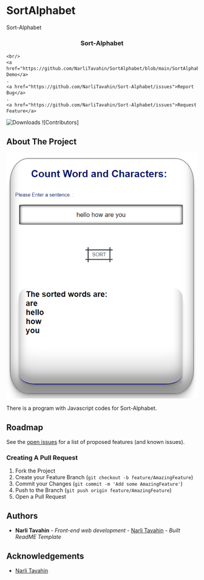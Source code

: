 # SortAlphabet
Sort-Alphabet
<br/>
<p align="center">
 

  <h3 align="center">Sort-Alphabet</h3>

  <p align="center">
    
    <br/>
    <a href="https://github.com/NarliTavahin/SortAlphabet/blob/main/SortAlphabet.mp4">View Demo</a>
    .
    <a href="https://github.com/NarliTavahin/Sort-Alphabet/issues">Report Bug</a>
    .
    <a href="https://github.com/NarliTavahin/Sort-Alphabet/issues">Request Feature</a>
  </p>
</p>

![Downloads](https://img.shields.io/github/downloads/NarliTavahin/Sort-Alphabet/total) ![Contributors]



## About The Project

![Screen Shot](https://github.com/NarliTavahin/SortAlphabet/blob/main/SortAlphabet.png)

There is a program with Javascript codes for Sort-Alphabet.




## Roadmap

See the [open issues](https://github.com/NarliTavahin/Sort-Alphabet/issues) for a list of proposed features (and known issues).


### Creating A Pull Request

1. Fork the Project
2. Create your Feature Branch (`git checkout -b feature/AmazingFeature`)
3. Commit your Changes (`git commit -m 'Add some AmazingFeature'`)
4. Push to the Branch (`git push origin feature/AmazingFeature`)
5. Open a Pull Request


## Authors

* **Narli Tavahin** - *Front-end web development* - [Narli Tavahin](https://github.com/NarliTavahin/) - *Built ReadME Template*

## Acknowledgements

* [Narli Tavahin](https://github.com/NarliTavahin/) 
